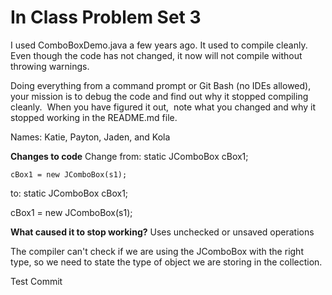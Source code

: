# In Class Problem Set 3

I used ComboBoxDemo.java a few years ago.  It used to compile cleanly.  Even though the code has not changed, it now  will not compile without throwing warnings.

Doing everything from a command prompt or Git Bash (no IDEs allowed), your mission is to debug the code and find out why it stopped compiling cleanly.  When you have figured it out,  note what you changed and why it stopped working in the README.md file.

Names: Katie, Payton, Jaden, and Kola

**Changes to code**
Change from: 
    static JComboBox cBox1;
    
    cBox1 = new JComboBox(s1);

  to:
   static JComboBox<String> cBox1;
   
   cBox1 = new JComboBox<String>(s1);


**What caused it to stop working?**
Uses unchecked or unsaved operations

The compiler can't check if we are using the JComboBox with the right type, so we need to state the type of object we are storing in the collection.

Test Commit
